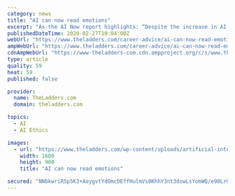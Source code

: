 ```yaml
---
category: news
title: "AI can now read emotions"
excerpt: "As the AI Now report highlights: “Despite the increase in AI ethics content … ethical principles and statements rarely focus on how AI ethics can be implemented and whether they’re effective.” It notes that such AI ethics statements largely ignore questions of how, where, and who will put such guidelines into operation. In reality ..."
publishedDateTime: 2020-02-27T10:04:00Z
webUrl: "https://www.theladders.com/career-advice/ai-can-now-read-emotions"
ampWebUrl: "https://www.theladders.com/career-advice/ai-can-now-read-emotions/amp"
cdnAmpWebUrl: "https://www-theladders-com.cdn.ampproject.org/c/s/www.theladders.com/career-advice/ai-can-now-read-emotions/amp"
type: article
quality: 59
heat: 59
published: false

provider:
  name: TheLadders.com
  domain: theladders.com

topics:
  - AI
  - AI Ethics

images:
  - url: "https://www.theladders.com/wp-content/uploads/artificial-intelligence-190808.jpg"
    width: 1600
    height: 900
    title: "AI can now read emotions"

secured: "NNbkwriR5p5K3+AoygvtYdOmcDEffHulmVs0KhhY3nt3dowLsYomWQ/e90LrGBDxI5ptpv3tvBdkdTB3FhKhVwvLCnJUcg47/x+Gr7DaGYHEullK8WIoE9vFF3U7L3Ebeda6Bqfaw8zjx1MaDZSYNrlm3XEUA/o0WhN5VJzgatBcO7f53FUL0JF6MugF7iWYN4tmqOTJV/x1W76z3nRBbyLf39TshUd4PHsY+DF1q8eAs+O6/t8TZeTBUWIGJVbBRpC0EuFXY1JvIFzLe1fr85/fYWbV7FSzhWENhTx2cV+XP+QTC9pIYSt6rYYUtOA/;KRjVy78YY1d0CS2Jbvfu/g=="
---
```


